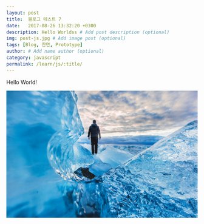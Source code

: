 ```yaml
---
layout: post
title:  블로그 테스트 7
date:   2017-08-26 13:32:20 +0300
description: Hello Worldss # Add post description (optional)
img: post-js.jpg # Add image post (optional)
tags: [Blog, 찬연, Prototype]
author: # Add name author (optional)
category: javascript
permalink: /learn/js/:title/
---
```

Hello World!

<img src="/assets/img/post-1.jpg">